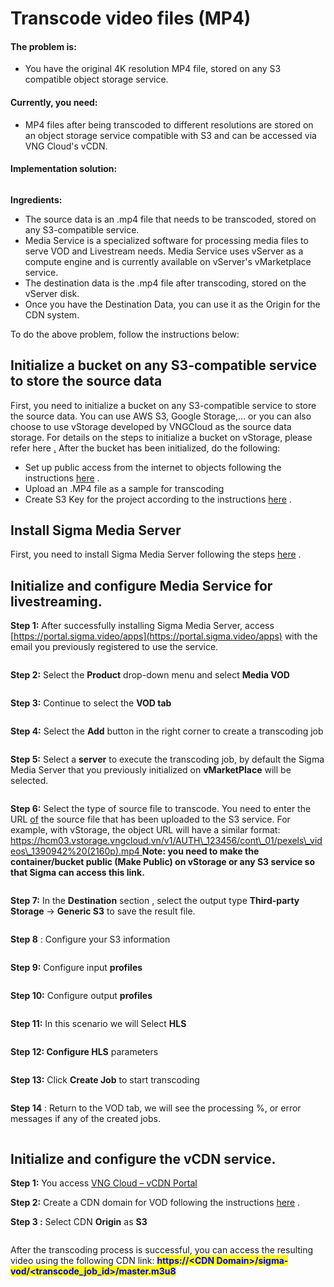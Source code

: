 # Transcode video files (MP4)

#### **The problem is:**

* You have the original 4K resolution MP4 file, stored on any S3 compatible object storage service.

#### **Currently, you need:**

* MP4 files after being transcoded to different resolutions are stored on an object storage service compatible with S3 and can be accessed via VNG Cloud's vCDN.

#### **Implementation solution:**

<figure><img src="https://docs.vngcloud.vn/~gitbook/image?url=https%3A%2F%2F3672463924-files.gitbook.io%2F%7E%2Ffiles%2Fv0%2Fb%2Fgitbook-x-prod.appspot.com%2Fo%2Fspaces%252FB0NrrrdJdpYOYzRkbWp5%252Fuploads%252FLjEo5oooeUCuCbafXlg9%252Fimage.png%3Falt%3Dmedia%26token%3Dd1355722-1c5a-4a79-9b66-c03e0888dee1&#x26;width=768&#x26;dpr=4&#x26;quality=100&#x26;sign=317d28e7&#x26;sv=1" alt=""><figcaption></figcaption></figure>

**Ingredients:**

* The source data is an .mp4 file that needs to be transcoded, stored on any S3-compatible service.
* Media Service is a specialized software for processing media files to serve VOD and Livestream needs. Media Service uses vServer as a compute engine and is currently available on vServer's vMarketplace service.
* The destination data is the .mp4 file after transcoding, stored on the vServer disk.
* Once you have the Destination Data, you can use it as the Origin for the CDN system.

To do the above problem, follow the instructions below:

## Initialize a bucket on any S3-compatible service to store the source data <a href="#khoi-tao-bucket-tren-bat-ky-dich-vu-s3-compatible-de-lam-noi-luu-tru-du-lieu-nguon" id="khoi-tao-bucket-tren-bat-ky-dich-vu-s3-compatible-de-lam-noi-luu-tru-du-lieu-nguon"></a>

First, you need to initialize a bucket on any S3-compatible service to store the source data. You can use AWS S3, Google Storage,... or you can also choose to use vStorage developed by VNGCloud as the source data storage. For details on the steps to initialize a bucket on vStorage, please refer here [.](https://docs-vngcloud-vn.translate.goog/vng-cloud-document/vn/vstorage/object-storage/vstorage-hcm03/cac-tinh-nang-cua-vstorage/lam-viec-voi-container/khoi-tao-container) After the bucket has been initialized, do the following:

* Set up public access from the internet to objects following the instructions [here](https://docs-vngcloud-vn.translate.goog/vng-cloud-document/vn/vstorage/object-storage/vstorage-hcm03/cac-tinh-nang-cua-vstorage/lam-viec-voi-container/chuyen-che-do-cong-khai-container) .
* Upload an .MP4 file as a sample for transcoding
* Create S3 Key for the project according to the instructions [here](https://docs-vngcloud-vn.translate.goog/vng-cloud-document/vn/vstorage/object-storage/vstorage-hcm03/quan-ly-truy-cap/quan-ly-tai-khoan-truy-cap-vstorage/tai-khoan-service-account/khoi-tao-vstorage-credentials/khoi-tao-s3-key) .

## Install Sigma Media Server <a href="#cai-dat-sigma-media-server" id="cai-dat-sigma-media-server"></a>

First, you need to install Sigma Media Server following the steps [here](https://docs-vngcloud-vn.translate.goog/vng-cloud-document/vn/vcdn/loai-hinh-dich-vu/transcoding/cai-dat-sigma-media-server) .

## Initialize and configure Media Service for livestreaming. <a href="#khoi-tao-va-cau-hinh-dich-vu-media-service-de-livestream" id="khoi-tao-va-cau-hinh-dich-vu-media-service-de-livestream"></a>

**Step 1:** After successfully installing Sigma Media Server, access [https://portal.sigma.video/apps](https://portal.sigma.video/apps) with the email you previously registered to use the service.

<figure><img src="https://docs.vngcloud.vn/~gitbook/image?url=https%3A%2F%2F3672463924-files.gitbook.io%2F%7E%2Ffiles%2Fv0%2Fb%2Fgitbook-x-prod.appspot.com%2Fo%2Fspaces%252FB0NrrrdJdpYOYzRkbWp5%252Fuploads%252FVJd3YOTI1IjxOeJTOL3r%252Fimage.png%3Falt%3Dmedia%26token%3D6e752a0c-5155-41b2-9da6-f7482c5e27aa&#x26;width=768&#x26;dpr=4&#x26;quality=100&#x26;sign=b90d8203&#x26;sv=1" alt=""><figcaption></figcaption></figure>

**Step 2:** Select the **Product** drop-down menu and select **Media VOD**

<figure><img src="https://docs.vngcloud.vn/~gitbook/image?url=https%3A%2F%2F3672463924-files.gitbook.io%2F%7E%2Ffiles%2Fv0%2Fb%2Fgitbook-x-prod.appspot.com%2Fo%2Fspaces%252FB0NrrrdJdpYOYzRkbWp5%252Fuploads%252F2KoYqqKoeyC8EbTw6M6b%252Fimage.png%3Falt%3Dmedia%26token%3Df406d181-d71c-4702-a340-480a6994d5e7&#x26;width=768&#x26;dpr=4&#x26;quality=100&#x26;sign=374ad7a1&#x26;sv=1" alt=""><figcaption></figcaption></figure>

**Step 3:** Continue to select the **VOD tab**

<figure><img src="https://docs.vngcloud.vn/~gitbook/image?url=https%3A%2F%2F3672463924-files.gitbook.io%2F%7E%2Ffiles%2Fv0%2Fb%2Fgitbook-x-prod.appspot.com%2Fo%2Fspaces%252FB0NrrrdJdpYOYzRkbWp5%252Fuploads%252FJ522aFAjJ0JcpOU7e7g3%252Fimage.png%3Falt%3Dmedia%26token%3D122b3174-d1db-4432-a676-52b670d72254&#x26;width=768&#x26;dpr=4&#x26;quality=100&#x26;sign=8077b6cf&#x26;sv=1" alt=""><figcaption></figcaption></figure>

**Step 4:** Select the **Add** button in the right corner to create a transcoding job

<figure><img src="https://docs.vngcloud.vn/~gitbook/image?url=https%3A%2F%2F3672463924-files.gitbook.io%2F%7E%2Ffiles%2Fv0%2Fb%2Fgitbook-x-prod.appspot.com%2Fo%2Fspaces%252FB0NrrrdJdpYOYzRkbWp5%252Fuploads%252FhCD7WH8RpxGXYmm8UA6o%252Fimage.png%3Falt%3Dmedia%26token%3Da7c9b882-1faa-4ad6-984e-52daa456605f&#x26;width=768&#x26;dpr=4&#x26;quality=100&#x26;sign=69f5ccd&#x26;sv=1" alt=""><figcaption></figcaption></figure>

**Step 5:** Select a **server** to execute the transcoding job, by default the Sigma Media Server that you previously initialized on **vMarketPlace** will be selected.

<figure><img src="https://docs.vngcloud.vn/~gitbook/image?url=https%3A%2F%2F3672463924-files.gitbook.io%2F%7E%2Ffiles%2Fv0%2Fb%2Fgitbook-x-prod.appspot.com%2Fo%2Fspaces%252FB0NrrrdJdpYOYzRkbWp5%252Fuploads%252FQoCRaKpUnEIq62DV8rTF%252Fimage.png%3Falt%3Dmedia%26token%3D86125564-34b0-45ce-8a52-abc1ff97b0e9&#x26;width=768&#x26;dpr=4&#x26;quality=100&#x26;sign=48bf729d&#x26;sv=1" alt=""><figcaption></figcaption></figure>

**Step 6:** Select the type of source file to transcode. You need to enter the URL [of](https://han01.vstorage.vngcloud.vn/v1/AUTH\_210ff69ad18d4bfa9920b165ef8ddef4/con\_01/big\_buck\_bunny\_720p\_30mb.mp4) the source file that has been uploaded to the S3 service. For example, with vStorage, the object URL will have a similar format: [https://hcm03.vstorage.vngcloud.vn/v1/AUTH\_123456/cont\_01/pexels\_videos\_1390942%20(2160p).mp4 ](https://hcm03.vstorage.vngcloud.vn/v1/AUTH\_bcd882dd104f40cb8e20f1cd6bb0b4c6/cont\_01/pexels\_videos\_1390942%20\(2160p\).mp4)**Note: you need to make the container/bucket public (Make Public) on vStorage or any S3 service so that Sigma can access this link.**

<figure><img src="https://docs.vngcloud.vn/~gitbook/image?url=https%3A%2F%2F3672463924-files.gitbook.io%2F%7E%2Ffiles%2Fv0%2Fb%2Fgitbook-x-prod.appspot.com%2Fo%2Fspaces%252FB0NrrrdJdpYOYzRkbWp5%252Fuploads%252FLHrxIlXg4xJg1QIAvTUU%252Fimage.png%3Falt%3Dmedia%26token%3Da178a111-53b6-4a75-8eb7-ebf047b3263f&#x26;width=768&#x26;dpr=4&#x26;quality=100&#x26;sign=ff4641c1&#x26;sv=1" alt=""><figcaption></figcaption></figure>

**Step 7:** In the **Destination** section , select the output type **Third-party Storage** -> **Generic S3** to save the result file.

<figure><img src="https://docs.vngcloud.vn/~gitbook/image?url=https%3A%2F%2F3672463924-files.gitbook.io%2F%7E%2Ffiles%2Fv0%2Fb%2Fgitbook-x-prod.appspot.com%2Fo%2Fspaces%252FB0NrrrdJdpYOYzRkbWp5%252Fuploads%252FsDyYwmFzJXnR4RnoiNs0%252Fimage.png%3Falt%3Dmedia%26token%3Da5281d45-24a9-4dc7-a439-e3141b7e1839&#x26;width=768&#x26;dpr=4&#x26;quality=100&#x26;sign=6fd643ca&#x26;sv=1" alt=""><figcaption></figcaption></figure>

**Step 8** : Configure your S3 information

<figure><img src="https://docs.vngcloud.vn/~gitbook/image?url=https%3A%2F%2F3672463924-files.gitbook.io%2F%7E%2Ffiles%2Fv0%2Fb%2Fgitbook-x-prod.appspot.com%2Fo%2Fspaces%252FB0NrrrdJdpYOYzRkbWp5%252Fuploads%252FcTlbWARCAg2eVyM7pXqO%252Fimage.png%3Falt%3Dmedia%26token%3D1bfe96f0-20ca-42ce-8968-f11f93f32738&#x26;width=768&#x26;dpr=4&#x26;quality=100&#x26;sign=fdf9a3ad&#x26;sv=1" alt=""><figcaption></figcaption></figure>

**Step 9:** Configure input **profiles**

<figure><img src="https://docs.vngcloud.vn/~gitbook/image?url=https%3A%2F%2F3672463924-files.gitbook.io%2F%7E%2Ffiles%2Fv0%2Fb%2Fgitbook-x-prod.appspot.com%2Fo%2Fspaces%252FB0NrrrdJdpYOYzRkbWp5%252Fuploads%252F2DWeKOU6yIV99tkqjKPB%252Fimage.png%3Falt%3Dmedia%26token%3D784c5dda-081f-45ad-a427-06807bbdb262&#x26;width=768&#x26;dpr=4&#x26;quality=100&#x26;sign=5097270c&#x26;sv=1" alt=""><figcaption></figcaption></figure>

**Step 10:** Configure output **profiles**

<figure><img src="https://docs.vngcloud.vn/~gitbook/image?url=https%3A%2F%2F3672463924-files.gitbook.io%2F%7E%2Ffiles%2Fv0%2Fb%2Fgitbook-x-prod.appspot.com%2Fo%2Fspaces%252FB0NrrrdJdpYOYzRkbWp5%252Fuploads%252Fc6CBBYBj4CI6cQlyHuiX%252Fimage.png%3Falt%3Dmedia%26token%3Da9bc6a11-0bfa-415f-8cb9-eb308a022861&#x26;width=768&#x26;dpr=4&#x26;quality=100&#x26;sign=dde81225&#x26;sv=1" alt=""><figcaption></figcaption></figure>

**Step 11:** In this scenario we will Select **HLS**

<figure><img src="https://docs.vngcloud.vn/~gitbook/image?url=https%3A%2F%2F3672463924-files.gitbook.io%2F%7E%2Ffiles%2Fv0%2Fb%2Fgitbook-x-prod.appspot.com%2Fo%2Fspaces%252FB0NrrrdJdpYOYzRkbWp5%252Fuploads%252Fou1VfUv0efVfH795iRuF%252Fimage.png%3Falt%3Dmedia%26token%3Dd2823979-0cb7-4a94-a9b3-745c8ae9b437&#x26;width=768&#x26;dpr=4&#x26;quality=100&#x26;sign=1cdbed33&#x26;sv=1" alt=""><figcaption></figcaption></figure>

**Step 12: Configure HLS** parameters

<figure><img src="https://docs.vngcloud.vn/~gitbook/image?url=https%3A%2F%2F3672463924-files.gitbook.io%2F%7E%2Ffiles%2Fv0%2Fb%2Fgitbook-x-prod.appspot.com%2Fo%2Fspaces%252FB0NrrrdJdpYOYzRkbWp5%252Fuploads%252F1B8IYdN9WWCBzXqAJugA%252Fimage.png%3Falt%3Dmedia%26token%3D0771da54-66a2-4045-a271-1c0a864b5f05&#x26;width=768&#x26;dpr=4&#x26;quality=100&#x26;sign=4f8bd7df&#x26;sv=1" alt=""><figcaption></figcaption></figure>

**Step 13:** Click **Create Job** to start transcoding

<figure><img src="https://docs.vngcloud.vn/~gitbook/image?url=https%3A%2F%2F3672463924-files.gitbook.io%2F%7E%2Ffiles%2Fv0%2Fb%2Fgitbook-x-prod.appspot.com%2Fo%2Fspaces%252FB0NrrrdJdpYOYzRkbWp5%252Fuploads%252FBFhXO7KHunzX16Sloel4%252Fimage.png%3Falt%3Dmedia%26token%3Ddd42c435-806c-4dd6-929d-32180ceeecde&#x26;width=768&#x26;dpr=4&#x26;quality=100&#x26;sign=166aa4d8&#x26;sv=1" alt=""><figcaption></figcaption></figure>

**Step 14** : Return to the VOD tab, we will see the processing %, or error messages if any of the created jobs.

<figure><img src="https://docs.vngcloud.vn/~gitbook/image?url=https%3A%2F%2F3672463924-files.gitbook.io%2F%7E%2Ffiles%2Fv0%2Fb%2Fgitbook-x-prod.appspot.com%2Fo%2Fspaces%252FB0NrrrdJdpYOYzRkbWp5%252Fuploads%252FiS1aJ3RgbdXVx724OrUo%252Fimage.png%3Falt%3Dmedia%26token%3Dedf94df5-f3ba-404b-8b36-240d79df0719&#x26;width=768&#x26;dpr=4&#x26;quality=100&#x26;sign=b9e1e431&#x26;sv=1" alt=""><figcaption></figcaption></figure>

## Initialize and configure the vCDN service. <a href="#khoi-tao-va-cau-hinh-dich-vu-vcdn" id="khoi-tao-va-cau-hinh-dich-vu-vcdn"></a>

**Step 1:** You access [VNG Cloud – ](https://vcdn.vngcloud.vn/)[vCDN ](https://vcdn.vngcloud.vn/)[Portal](https://vcdn.vngcloud.vn/)

**Step 2:** Create a CDN domain for VOD following the instructions [here](https://docs-vngcloud-vn.translate.goog/vng-cloud-document/vn/vcdn/loai-hinh-dich-vu/video-on-demand-streaming) .

**Step 3 :** Select CDN **Origin** as **S3**

<figure><img src="https://docs.vngcloud.vn/~gitbook/image?url=https%3A%2F%2F3672463924-files.gitbook.io%2F%7E%2Ffiles%2Fv0%2Fb%2Fgitbook-x-prod.appspot.com%2Fo%2Fspaces%252FB0NrrrdJdpYOYzRkbWp5%252Fuploads%252FhCBUa9xErsljuG5pM2me%252Fimage.png%3Falt%3Dmedia%26token%3D6c2faebe-d83b-4e36-8b8d-de4bb50d6725&#x26;width=768&#x26;dpr=4&#x26;quality=100&#x26;sign=d9e2b83b&#x26;sv=1" alt=""><figcaption></figcaption></figure>

After the transcoding process is successful, you can access the resulting video using the following CDN link: <mark style="color:blue;">**https://\<CDN Domain>/sigma-vod/\<transcode\_job\_id>/master.m3u8**</mark>
